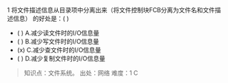 1
将文件描述信息从目录项中分离出来（将文件控制块FCB分离为文件名和文件描述信息） 的好处是：( )
- ( ) A.减少读文件时的I/O信息量 
- ( ) B.减少写文件时的I/O信息量 
- (x) C.减少查文件时的I/O信息量 
- ( ) D.减少复制文件时的I/O信息量

> 知识点：文件系统。
> 出处：网络
> 难度：1
> C
